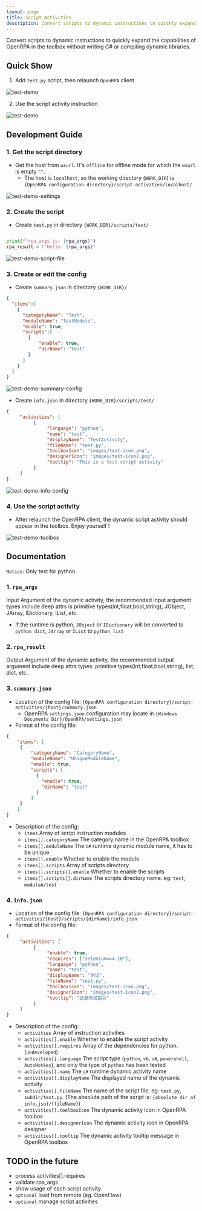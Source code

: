 ```yaml
---
layout: page
title: Script Activities
description: Convert scripts to dynamic instructions to quickly expand the capabilities of OpenRPA.
---
```


Convert scripts to dynamic instructions to quickly expand the capabilities of OpenRPA in the toolbox without writing C# or compiling dynamic libraries.

## Quick Show

1. Add `test.py` script, then relaunch `OpenRPA` client

![test-demo](./plugin-of-script-activities/test-demo-code.png)

2. Use the script activity instruction 

![test-demo](./plugin-of-script-activities/test-demo.png)

## Development Guide

### 1. Get the script directory
- Get the host from `wsurl`. It's `offline` for offline mode for which the `wsurl` is empty `""`.
  - The host is `localhost`, so the working directory (`WORK_DIR`) is `{OpenRPA configuration directory}/script-activities/localhost/`

![test-demo-settings](./plugin-of-script-activities/test-demo-settings.png)

### 2. Create the script
- Create `test.py` in directory `{WORK_DIR}/scripts/test/`
```python

print(f"rpa_args is: {rpa_args}")
rpa_result = f"Hello: {rpa_args}"

```
![test-demo-script-file](./plugin-of-script-activities/test-demo-script-file.png)

### 3. Create or edit the config
- Create `summary.json` in directory `{WORK_DIR}/`
```json
{
  "items":[
    {
	  "categoryName": "Test",
	  "moduleName": "TestModule",
	  "enable": true,
	  "scripts":[
		{
			"enable": true,
			"dirName": "test"
		}
	  ]
	}
  ]
}
```
![test-demo-summary-config](./plugin-of-script-activities/test-demo-summary-config.png)

- Create `info.json` in directory `{WORK_DIR}/scripts/test/`
```json
{
     "activities": [
          {
               "language": "python",
               "name": "test",
               "displayName": "TestActivity",
               "fileName": "test.py",
               "toolboxIcon": "images/test-icon.png",
               "designerIcon": "images/test-icon2.png",
               "tooltip": "This is a test script activity"
          }
     ]
}
```
![test-demo-info-config](./plugin-of-script-activities/test-demo-info-config.png)

### 4. Use the script activity
- After relaunch the OpenRPA client, the dynamic script activity should appear in the toolbox. Enjoy yourself !

![test-demo-toolbox](./plugin-of-script-activities/test-demo-toolbox.png)

## Documentation

`Notice`: Only test for python

### 1. `rpa_args`
Input Argument of the dynamic activity, the recommended input argument types include deep attrs is primitive types(int,float,bool,string), JObject, JArray, IDictionary, IList, etc.

- If the runtime is python, `JObject` or `IDictionary` will be converted to `python dict`, `JArray` or `IList` to `python list`

### 2. `rpa_result`
Output Argument of the dynamic activity, the recommended output argument include deep attrs types: primitive types(int,float,bool,string), list, dict, etc.

### 3. `summary.json`
- Location of the config file: `{OpenRPA configuration directory}/script-activities/{host}/summary.json`
  - OpenRPA `settings.json` configuration may locate in `{Windows Documents Dir}/OpenRPA/settings.json`
- Format of the config file:
```json
{
    "items": [
     {
         "categoryName": "CategoryName",
         "moduleName": "UniqueModuleName",
         "enable": true,
         "scripts": [
           {
             "enable": true,
             "dirName": "test"
           }
         ]
     }
    ]
}
```
- Description of the config:
  - `items` Array of script instruction modules
  - `items[].categoryName` The category name in the OpenRPA toolbox
  - `items[].moduleName` The `c#` runtime dynamic module name, it has to be unique
  - `items[].enable` Whether to enable the module
  - `items[].scripts` Array of scripts directory
  - `items[].scripts[].enable` Whether to enable the scripts
  - `items[].scripts[].dirName` The scripts directory name. eg: `test`, `moduleA/test`

### 4. `info.json`
- Location of the config file: `{OpenRPA configuration directory}/script-activities/{host}/scripts/{dirName}/info.json`
- Format of the config file:
```json
{
     "activities": [
          {
               "enable": true,
               "requires": ["selemium==4.10"],
               "language": "python",
               "name": "test",
               "displayName": "测试",
               "fileName": "test.py",
               "toolboxIcon": "images/test-icon.png",
               "designerIcon": "images/test-icon2.png",
               "tooltip": "这是测试指令"
          }
     ]
}
```
- Description of the config:
  - `activities` Array of instruction activities
  - `activities[].enable` Whether to enable the script activity
  - `activities[].requires` Array of the dependencies for python. (`undeveloped`)
  - `activities[].language` The script type (`python`, `vb`, `c#`, `powershell`, `AutoHotkey`), and only the type of `python` has been tested
  - `activities[].name` The `c#` runtime dynamic activity name
  - `activities[].displayName` The displayed name of the dynamic activity
  - `activities[].fileName` The name of the script file. eg: `test.py`, `subdir/test.py`. (The absolute path of the script is: `{absolute dir of info.jso}/{fileName}`)
  - `activities[].toolboxIcon` The dynamic activity icon in OpenRPA toolbox
  - `activities[].designerIcon` The dynamic activity icon in OpenRPA designer
  - `activities[].tooltip` The dynamic activity tooltip message in OpenRPA toolbox

## TODO in the future
- process activities[].requires
- validate rpa_args
- show usage of each script activity
- `optional` load from remote (eg. OpenFlow)
- `optional` manage script activities
